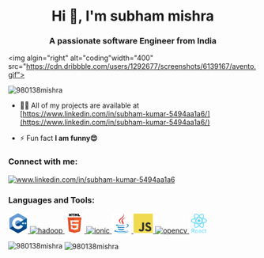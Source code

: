 
<h1 align="center">Hi 👋, I'm subham mishra</h1>
<h3 align="center">A passionate software Engineer from India</h3>

<img algin="right" alt="coding"width="400" src="https://cdn.dribbble.com/users/1292677/screenshots/6139167/avento.gif">

<p align="left"> <img src="https://komarev.com/ghpvc/?username=980138mishra&label=Profile%20views&color=0e75b6&style=flat" alt="980138mishra" /> </p>

- 👨‍💻 All of my projects are available at [https://www.linkedin.com/in/subham-kumar-5494aa1a6/](https://www.linkedin.com/in/subham-kumar-5494aa1a6/)

- ⚡ Fun fact **I am funny😍**

<h3 align="left">Connect with me:</h3>
<p align="left">
<a href= https://www.linkedin.com/in/subham-kumar-5494aa1a6//subham-kumar-5494aa1a6//in/subham-kumar-5494aa1a6" target="blank"><img align="center" src="https://raw.githubusercontent.com/rahuldkjain/github-profile-readme-generator/master/src/images/icons/Social/linked-in-alt.svg" alt="www.linkedin.com/in/subham-kumar-5494aa1a6" height="30" width="40" /></a>
</p>

<h3 align="left">Languages and Tools:</h3>
<p align="left"> <a href="https://www.w3schools.com/cpp/" target="_blank" rel="noreferrer"> <img src="https://raw.githubusercontent.com/devicons/devicon/master/icons/cplusplus/cplusplus-original.svg" alt="cplusplus" width="40" height="40"/> </a> <a href="https://hadoop.apache.org/" target="_blank" rel="noreferrer"> <img src="https://www.vectorlogo.zone/logos/apache_hadoop/apache_hadoop-icon.svg" alt="hadoop" width="40" height="40"/> </a> <a href="https://www.w3.org/html/" target="_blank" rel="noreferrer"> <img src="https://raw.githubusercontent.com/devicons/devicon/master/icons/html5/html5-original-wordmark.svg" alt="html5" width="40" height="40"/> </a> <a href="https://ionicframework.com" target="_blank" rel="noreferrer"> <img src="https://upload.wikimedia.org/wikipedia/commons/d/d1/Ionic_Logo.svg" alt="ionic" width="40" height="40"/> </a> <a href="https://www.java.com" target="_blank" rel="noreferrer"> <img src="https://raw.githubusercontent.com/devicons/devicon/master/icons/java/java-original.svg" alt="java" width="40" height="40"/> </a> <a href="https://developer.mozilla.org/en-US/docs/Web/JavaScript" target="_blank" rel="noreferrer"> <img src="https://raw.githubusercontent.com/devicons/devicon/master/icons/javascript/javascript-original.svg" alt="javascript" width="40" height="40"/> </a> <a href="https://opencv.org/" target="_blank" rel="noreferrer"> <img src="https://www.vectorlogo.zone/logos/opencv/opencv-icon.svg" alt="opencv" width="40" height="40"/> </a> <a href="https://reactjs.org/" target="_blank" rel="noreferrer"> <img src="https://raw.githubusercontent.com/devicons/devicon/master/icons/react/react-original-wordmark.svg" alt="react" width="40" height="40"/> </a> </p>

<p><img align="left" src="https://github-readme-stats.vercel.app/api/top-langs?username=980138mishra&show_icons=true&locale=en&layout=compact" alt="980138mishra" /></p>

<p>&nbsp;<img align="center" src="https://github-readme-stats.vercel.app/api?username=980138mishra&show_icons=true&locale=en" alt="980138mishra" /></p>

